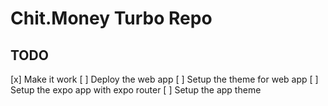 # Chit.Money Turbo Repo

## TODO

[x] Make it work
[ ] Deploy the web app
[ ] Setup the theme for web app
[ ] Setup the expo app with expo router
[ ] Setup the app theme
